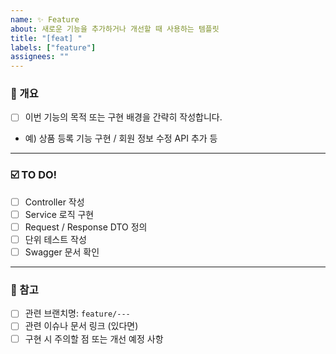 ```yaml
---
name: ✨ Feature
about: 새로운 기능을 추가하거나 개선할 때 사용하는 템플릿
title: "[feat] "
labels: ["feature"]
assignees: ""
---
```


### 🍏 개요
- [ ] 이번 기능의 목적 또는 구현 배경을 간략히 작성합니다.
- 예) 상품 등록 기능 구현 / 회원 정보 수정 API 추가 등

---

### ☑️️ TO DO!
- [ ] Controller 작성
- [ ] Service 로직 구현
- [ ] Request / Response DTO 정의
- [ ] 단위 테스트 작성
- [ ] Swagger 문서 확인

---

### 📍 참고
- [ ] 관련 브랜치명: `feature/---`
- [ ] 관련 이슈나 문서 링크 (있다면)
- [ ] 구현 시 주의할 점 또는 개선 예정 사항
